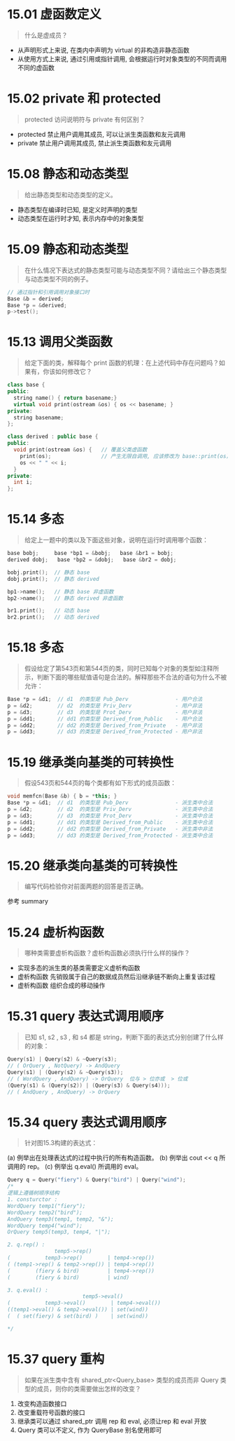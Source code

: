 # 15.01 虚函数定义
> 什么是虚成员？

- 从声明形式上来说, 在类内中声明为 virtual 的非构造非静态函数
- 从使用方式上来说, 通过引用或指针调用, 会根据运行时对象类型的不同而调用不同的虚函数

# 15.02 private 和 protected
> protected 访问说明符与 private 有何区别？

- protected 禁止用户调用其成员, 可以让派生类函数和友元调用
- private 禁止用户调用其成员, 禁止派生类函数和友元调用

# 15.08 静态和动态类型
> 给出静态类型和动态类型的定义。

- 静态类型在编译时已知, 是定义时声明的类型
- 动态类型在运行时才知, 表示内存中的对象类型

# 15.09 静态和动态类型
> 在什么情况下表达式的静态类型可能与动态类型不同？请给出三个静态类型与动态类型不同的例子。

```c++
// 通过指针和引用调用对象接口时
Base &b = derived;
Base *p = &derived;
p->test();
```

# 15.13 调用父类函数
> 给定下面的类，解释每个 print 函数的机理：在上述代码中存在问题吗？如果有，你该如何修改它？
```c++
class base {
public:
  string name() { return basename;}
  virtual void print(ostream &os) { os << basename; }
private:
  string basename;
};

class derived : public base {
public:
  void print(ostream &os) {   // 覆盖父类虚函数
    print(os);                // 产生无限自调用, 应该修改为 base::print(os);
    os << " " << i; 
  }
private:
  int i;
};
```

# 15.14 多态
> 给定上一题中的类以及下面这些对象，说明在运行时调用哪个函数：
```c++
base bobj;     base *bp1 = &bobj;   base &br1 = bobj;
derived dobj;   base *bp2 = &dobj;   base &br2 = dobj;

bobj.print();  // 静态 base    
dobj.print();  // 静态 derived

bp1->name();   // 静态 base 非虚函数
bp2->name();   // 静态 derived 非虚函数  

br1.print();   // 动态 base
br2.print();   // 动态 derived
```

# 15.18 多态
> 假设给定了第543页和第544页的类，同时已知每个对象的类型如注释所示，判断下面的哪些赋值语句是合法的。解释那些不合法的语句为什么不被允许：
```c++
Base *p = &d1;  // d1  的类型是 Pub_Derv               - 用户合法
p = &d2;        // d2  的类型是 Priv_Derv              - 用户非法
p = &d3;        // d3  的类型是 Prot_Derv              - 用户非法
p = &dd1;       // dd1 的类型是 Derived_from_Public    - 用户合法
p = &dd2;       // dd2 的类型是 Derived_from_Private   - 用户非法
p = &dd3;       // dd3 的类型是 Derived_from_Protected - 用户非法
```

# 15.19 继承类向基类的可转换性
> 假设543页和544页的每个类都有如下形式的成员函数：
```c++
void memfcn(Base &b) { b = *this; }
Base *p = &d1;  // d1  的类型是 Pub_Derv               - 派生类中合法
p = &d2;        // d2  的类型是 Priv_Derv              - 派生类中合法
p = &d3;        // d3  的类型是 Prot_Derv              - 派生类中合法
p = &dd1;       // dd1 的类型是 Derived_from_Public    - 派生类中合法
p = &dd2;       // dd2 的类型是 Derived_from_Private   - 派生类中非法
p = &dd3;       // dd3 的类型是 Derived_from_Protected - 派生类中合法
```

# 15.20 继承类向基类的可转换性
> 编写代码检验你对前面两题的回答是否正确。

参考 summary

# 15.24 虚析构函数
> 哪种类需要虚析构函数？虚析构函数必须执行什么样的操作？

- 实现多态的派生类的基类需要定义虚析构函数
- 虚析构函数 先销毁属于自己的数据成员然后沿继承链不断向上重复该过程
- 虚析构函数 组织合成的移动操作

# 15.31 query 表达式调用顺序
> 已知 s1, s2 , s3 , 和 s4 都是 string，判断下面的表达式分别创建了什么样的对象：
```c++
Query(s1) | Query(s2) & ~Query(s3);
// ( OrQuery , NotQuery) -> AndQuery
Query(s1) | (Query(s2) & ~Query(s3));
// ( WordQuery , AndQuery) -> OrQuery  位与 > 位亦或  > 位或
(Query(s1) & (Query(s2)) | (Query(s3) & Query(s4)));
// ( AndQuery , AndQuery) -> OrQuery
```

# 15.34 query 表达式调用顺序
> 针对图15.3构建的表达式：

(a) 例举出在处理表达式的过程中执行的所有构造函数。
(b) 例举出 cout << q 所调用的 rep。
(c) 例举出 q.eval() 所调用的 eval。

```c++
Query q = Query("fiery") & Query("bird") | Query("wind");
/*
逻辑上遵循树顺序结构
1. consturctor : 
WordQuery temp1("fiery");
WordQuery temp2("bird");
AndQuery temp3(temp1, temp2, "&");
WordQuery temp4("wind");
OrQuery temp5(temp3, temp4, "|");

2. q.rep() :
               temp5->rep()
(           temp3->rep()        | temp4->rep())
( (temp1->rep() & temp2->rep()) | temp4->rep())
(        (fiery & bird)         | temp4->rep())
(        (fiery & bird)         | wind)

3. q.eval() :
                        temp5->eval()
(           temp3->eval()        | temp4->eval())
((temp1->eval() & temp2->eval()) | set(wind))
(  ( set(fiery) & set(bird) )    | set(wind))

*/
```

# 15.37 query 重构
> 如果在派生类中含有 shared_ptr<Query_base> 类型的成员而非 Query 类型的成员，则你的类需要做出怎样的改变？

1. 改变构造函数接口
2. 改变重载符号函数的接口
3. 继承类可以通过 shared_ptr 调用 rep 和 eval, 必须让rep 和 eval 开放
4. Query 类可以不定义, 作为 QueryBase 别名使用即可